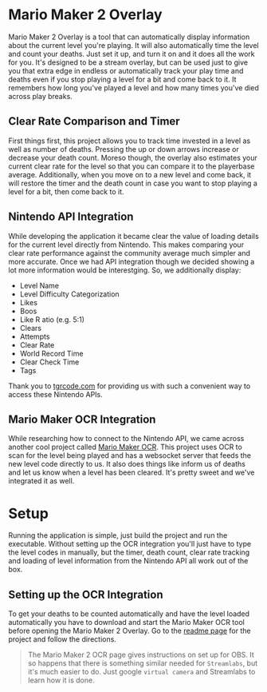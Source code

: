 # Mario Maker 2 Overlay
Mario Maker 2 Overlay is a tool that can automatically display information about the current level you're playing. It will also automatically time the level and count your deaths. Just set it up, and turn it on and it does all the work for you. It's designed to be a stream overlay, but can be used just to give you that extra edge in endless or automatically track your play time and deaths even if you stop playing a level for a bit and come back to it. It remembers how long you've played a level and how many times you've died across play breaks.

## Clear Rate Comparison and Timer
First things first, this project allows you to track time invested in a level as well as number of deaths. Pressing the up or down arrows increase or decrease your death count. Moreso though, the overlay also estimates your current clear rate for the level so that you can compare it to the playerbase average. Additionally, when you move on to a new level and come back, it will restore the timer and the death count in case you want to stop playing a level for a bit, then come back to it.

## Nintendo API Integration
While developing the application it became clear the value of loading details for the current level directly from Nintendo. This makes comparing your clear rate performance against the community average much simpler and more accurate. Once we had API integration though we decided showing a lot more information would be interestging. So, we additionally display:

* Level Name
* Level Difficulty Categorization
* Likes
* Boos
* Like R  atio (e.g. 5:1)
* Clears
* Attempts
* Clear Rate
* World Record Time
* Clear Check Time
* Tags

Thank you to [tgrcode.com](https://tgrcode.com/) for providing us with such a convenient way to access these Nintendo APIs.

## Mario Maker OCR Integration

While researching how to connect to the Nintendo API, we came across another cool project called [Mario Maker OCR](https://github.com/dram55/MarioMaker2OCR). This project uses OCR to scan for the level being played and has a websocket server that feeds the new level code directly to us. It also does things like inform us of deaths and let us know when a level has been cleared. It's pretty sweet and we've integrated it as well.

# Setup
Running the application is simple, just build the project and run the executable. Without setting up the OCR integration you'll just have to type the level codes in manually, but the timer, death count, clear rate tracking and loading of level information from the Nintendo API all work out of the box.

## Setting up the OCR Integration
To get your deaths to be counted automatically and have the level loaded automatically you have to download and start the Mario Maker OCR tool before opening the Mario Maker 2 Overlay. Go to the [readme page](https://github.com/dram55/MarioMaker2OCR) for the project and follow the directions.

>The Mario Maker 2 OCR page gives instructions on set up for OBS. It so happens that there is something similar needed for `Streamlabs`, but it's much easier to do. Just google `virtual camera` and Streamlabs to learn how it is done.
